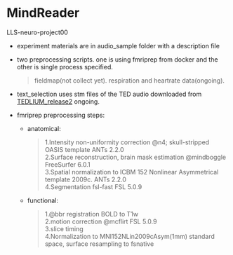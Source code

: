 # MindReader
 LLS-neuro-project00 
 
+ experiment materials are in audio_sample folder with a description file
+ two preprocessing scripts. one is using fmriprep from docker and the other is single process specified. 
    > fieldmap(not collect yet). respiration and heartrate data(ongoing).
+ text_selection uses stm files of the TED audio downloaded from [TEDLIUM_release2](http://www.openslr.org/19/) ongoing.

+ fmriprep preprocessing steps: 
     + anatomical: 
        > 1.Intensity non-uniformity correction @n4; skull-stripped OASIS template ANTs 2.2.0 \
        > 2.Surface reconstruction, brain mask estimation @mindboggle FreeSurfer 6.0.1 \
        > 3.Spatial normalization to ICBM 152 Nonlinear Asymmetrical template 2009c. ANTs 2.2.0 \
        > 4.Segmentation fsl-fast FSL 5.0.9 
     + functional:
        > 1.@bbr registration BOLD to T1w \
        > 2.motion correction @mcflirt FSL 5.0.9 \
        > 3.slice timing \
        > 4.Normalization to MNI152NLin2009cAsym(1mm) standard space, surface resampling to fsnative 
   
